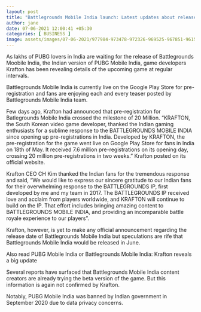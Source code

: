 ```yaml
---
layout: post
title: "Battlegrounds Mobile India launch: Latest updates about release date, iOS, Beta version"
author: jane 
date: 07-06-2021 12:00:41 +05:30 
categories: [ BUSINESS ] 
image: assets/images/07-06-2021/977984-973478-972326-969525-967851-961590-p1.jpg
---
```

As lakhs of PUBG lovers in India are waiting for the release of Battlegrounds Moobile India, the Indian version of PUBG Mobile India, game developers Krafton has been revealing details of the upcoming game at regular intervals.

Battlegrounds Mobile India is currently live on the Google Play Store for pre-registration and fans are enjoying each and every teaser posted by Battlegrounds Mobile India team.

Few days ago, Krafton had announced that pre-registration for Batlegrounds Mobile India crossed the milestone of 20 Million. “KRAFTON, the South Korean video game developer, thanked the Indian gaming enthusiasts for a sublime response to the BATTLEGROUNDS MOBILE INDIA since opening up pre-registrations in India. Developed by KRAFTON, the pre-registration for the game went live on Google Play Store for fans in India on 18th of May. It received 7.6 million pre-registrations on its opening day, crossing 20 million pre-registrations in two weeks.” Krafton posted on its official website.

Krafton CEO CH Kim thanked the Indian fans for the tremendous response and said, “We would like to express our sincere gratitude to our Indian fans for their overwhelming response to the BATTLEGROUNDS IP, first developed by me and my team in 2017. The BATTLEGROUNDS IP received love and acclaim from players worldwide, and KRAFTON will continue to build on the IP. That effort includes bringing amazing content to BATTLEGROUNDS MOBILE INDIA, and providing an incomparable battle royale experience to our players”.

Krafton, however, is yet to make any official announcement regarding the release date of Battlegrounds Mobile India but speculations are rife that Battlegrounds Mobile India would be released in June.

Also read PUBG Mobile India or Battlegrounds Mobile India: Krafton reveals a big update

Several reports have surfaced that Battlegrounds Mobile India content creators are already trying the beta version of the game. But this information is again not confirmed by Krafton.

Notably, PUBG Mobile India was banned by Indian government in September 2020 due to data privacy concerns.